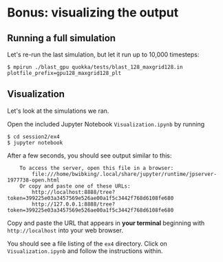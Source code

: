 # Bonus: visualizing the output

## Running a full simulation

Let's re-run the last simulation, but let it run up to 10,000 timesteps:
```
$ mpirun ./blast_gpu quokka/tests/blast_128_maxgrid128.in plotfile_prefix=gpu128_maxgrid128_plt
```

## Visualization

Let's look at the simulations we ran.

Open the included Jupyter Notebook `Visualization.ipynb` by running

```
$ cd session2/ex4
$ jupyter notebook
```

After a few seconds, you should see output similar to this:
```
    To access the server, open this file in a browser:
        file:///home/bwibking/.local/share/jupyter/runtime/jpserver-1977738-open.html
    Or copy and paste one of these URLs:
        http://localhost:8888/tree?token=399225e03a3457569e526ae00a1f5c3442f768d6108fe680
        http://127.0.0.1:8888/tree?token=399225e03a3457569e526ae00a1f5c3442f768d6108fe680
```

Copy and paste the URL that appears in **your terminal** beginning with `http://localhost` into your web browser.

You should see a file listing of the `ex4` directory. Click on `Visualization.ipynb` and follow the instructions within.
